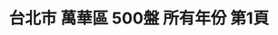 ---
title: "台北市 萬華區 500盤 所有年份 第1頁"
description: "台北市 萬華區 500盤 所有年份 獲獎餐廳 第1頁"
keywords:
  - 美食競賽
  - 台灣美食
  - 美食精選
datePublished: "2025-06-30"
dateModified: "2025-07-07"
city: "台北市"
district: "萬華區"
award: "500盤"
year: "所有年份"
page: 1
count: 3

restaurants:
  - name: "華西街台南擔仔麵海鮮餐廳"
    city: "台北市"
    district: "萬華區"
    address: "台北市萬華區青山里華西街31-1號"
    phone: "0223081123"
    geo: "25.038018155437342, 121.49844876887356"
    link: "台北市/萬華區/華西街台南擔仔麵海鮮餐廳"
    google_map: "https://maps.app.goo.gl/hLaN5dbM56hzFV36A"
    footinder: "https://footinder.com.tw/%E5%8F%B0%E5%8C%97%E5%B8%82%E8%90%AC%E8%8F%AF%E5%8D%80/5587/"
    award:
    - name: "500盤"
      year: "2024"
  - name: "詹記麻辣火鍋-西門大世界"
    city: "台北市"
    district: "萬華區"
    address: "10844台北市萬華區成都路81號B1"
    phone: "0223111800"
    geo: "25.04311400354847, 121.505162945158"
    link: "台北市/萬華區/詹記麻辣火鍋-西門大世界"
    google_map: "https://maps.app.goo.gl/KKFc3J1GwyBE5yLk7"
    footinder: ""
    award:
    - name: "500盤"
      year: "2024"
  - name: "周記肉粥店"
    city: "台北市"
    district: "萬華區"
    address: "台北市萬華區廣州街104號"
    phone: "0223025588"
    geo: "25.036528085338258, 121.5022076698149"
    link: "台北市/萬華區/周記肉粥店"
    google_map: "https://maps.app.goo.gl/CyC4X85C91FbKeQa6"
    footinder: "https://footinder.com.tw/%E5%8F%B0%E5%8C%97%E5%B8%82%E8%90%AC%E8%8F%AF%E5%8D%80/7467/"
    award:
    - name: "500盤"
      year: "2024"
---